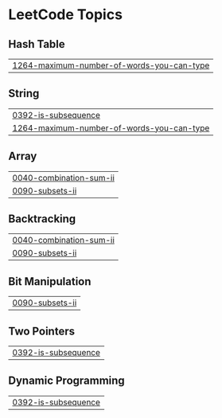 

<!---LeetCode Topics Start-->
# LeetCode Topics
## Hash Table
|  |
| ------- |
| [1264-maximum-number-of-words-you-can-type](https://github.com/solomon-2105/Leetcode-problems/tree/master/1264-maximum-number-of-words-you-can-type) |
## String
|  |
| ------- |
| [0392-is-subsequence](https://github.com/solomon-2105/Leetcode-problems/tree/master/0392-is-subsequence) |
| [1264-maximum-number-of-words-you-can-type](https://github.com/solomon-2105/Leetcode-problems/tree/master/1264-maximum-number-of-words-you-can-type) |
## Array
|  |
| ------- |
| [0040-combination-sum-ii](https://github.com/solomon-2105/Leetcode-problems/tree/master/0040-combination-sum-ii) |
| [0090-subsets-ii](https://github.com/solomon-2105/Leetcode-problems/tree/master/0090-subsets-ii) |
## Backtracking
|  |
| ------- |
| [0040-combination-sum-ii](https://github.com/solomon-2105/Leetcode-problems/tree/master/0040-combination-sum-ii) |
| [0090-subsets-ii](https://github.com/solomon-2105/Leetcode-problems/tree/master/0090-subsets-ii) |
## Bit Manipulation
|  |
| ------- |
| [0090-subsets-ii](https://github.com/solomon-2105/Leetcode-problems/tree/master/0090-subsets-ii) |
## Two Pointers
|  |
| ------- |
| [0392-is-subsequence](https://github.com/solomon-2105/Leetcode-problems/tree/master/0392-is-subsequence) |
## Dynamic Programming
|  |
| ------- |
| [0392-is-subsequence](https://github.com/solomon-2105/Leetcode-problems/tree/master/0392-is-subsequence) |
<!---LeetCode Topics End-->